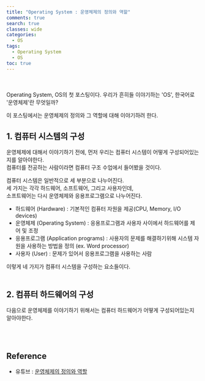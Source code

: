 ```yaml
---
title: "Operating System : 운영체제의 정의와 역할"
comments: true
search: true
classes: wide
categories:
  - OS
tags:
  - Operating System
  - OS
toc: true
---
```


<br/>
<br/>
Operating System, OS의 첫 포스팅이다.  
우리가 흔히들 이야기하는 'OS', 한국어로 '운영체제'란 무엇일까?

이 포스팅에서는 운영체제의 정의와 그 역할에 대해 이야기하려 한다.

## 1. 컴퓨터 시스템의 구성

운영체제에 대해서 이야기하기 전에, 먼저 우리는 컴퓨터 시스템이 어떻게 구성되어있는지를 알아야한다.  
컴퓨터를 전공하는 사람이라면 컴퓨터 구조 수업에서 들어봤을 것이다.

컴퓨터 시스템은 일반적으로 세 부분으로 나누어진다.  
세 가지는 각각 하드웨어, 소프트웨어, 그리고 사용자인데,  
소프트웨어는 다시 운영체제와 응용프로그램으로 나누어진다.

- 하드웨어 (Hardware)
  : 기본적인 컴퓨터 자원을 제공(CPU, Memory, I/O devices)
- 운영체제 (Operating System)
  : 응용프로그램과 사용자 사이에서 하드웨어를 제어 및 조정
- 응용프로그램 (Application programs)
  : 사용자의 문제를 해결하기위해 시스템 자원을 사용하는 방법을 정의 (ex. Word processor)
- 사용자 (User)
  : 문제가 있어서 응용프로그램을 사용하는 사람

이렇게 네 가지가 컴퓨터 시스템을 구성하는 요소들이다.
<br/>
<br/>

## 2. 컴퓨터 하드웨어의 구성

다음으로 운영체제를 이야기하기 위해서는 컴퓨터 하드웨어가 어떻게 구성되어있는지 알아야한다.

<br/>
<br/>

## Reference

- 유튜브 : [운영체제의 정의와 역할](https://youtu.be/wxeKmaLFI5s)
